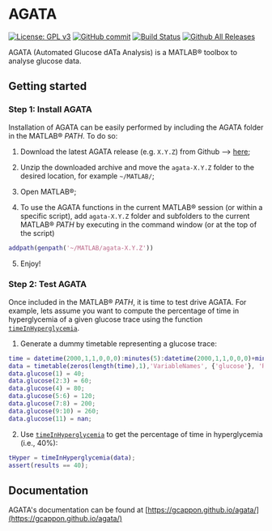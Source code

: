 # AGATA

[![License: GPL v3](https://img.shields.io/badge/License-GPLv3-blue.svg)](https://github.com/gcappon/agata/COPYING)
[![GitHub commit](https://img.shields.io/github/last-commit/gcappon/agata)](https://github.com/gcappon/agata/commits/master)
[![Build Status](https://travis-ci.com/gcappon/agata.svg?branch=master)](https://travis-ci.com/gcappon/agata)
[![Github All Releases](https://img.shields.io/github/downloads/gcappon/agata/total.svg)]()

AGATA (Automated Glucose dATa Analysis) is a MATLAB® toolbox to analyse glucose data.

## Getting started

### Step 1: Install AGATA

Installation of AGATA can be easily performed by including the AGATA folder in the MATLAB® *PATH*. To do so: 

1. Download the latest AGATA release (e.g. `X.Y.Z`) from Github --> [here](https://github.com/gcappon/agata/releases);

2. Unzip the downloaded archive and move the `agata-X.Y.Z` folder to the desired location, for example `~/MATLAB/`;
3. Open MATLAB®;
4. To use the AGATA functions in the current MATLAB® session (or within a specific script), add `agata-X.Y.Z` folder and subfolders to the current MATLAB® *PATH* by executing in the command window (or at the top of the script)
```MATLAB
addpath(genpath('~/MATLAB/agata-X.Y.Z'))
```
5. Enjoy!

### Step 2: Test AGATA

Once included in the MATLAB® *PATH*, it is time to test drive AGATA. For example, lets assume you want to compute the percentage of time in hyperglycemia of a given glucose trace using the function [``timeInHyperglycemia``](https://gcappon.github.io/agata/api/time.html#timeinhyperglycemia). 

1. Generate a dummy timetable representing a glucose trace: 

```MATLAB
time = datetime(2000,1,1,0,0,0):minutes(5):datetime(2000,1,1,0,0,0)+minutes(50);
data = timetable(zeros(length(time),1),'VariableNames', {'glucose'}, 'RowTimes', time);
data.glucose(1) = 40;
data.glucose(2:3) = 60;
data.glucose(4) = 80;
data.glucose(5:6) = 120;
data.glucose(7:8) = 200;
data.glucose(9:10) = 260;
data.glucose(11) = nan;
```

2. Use [``timeInHyperglycemia``](https://gcappon.github.io/agata/api/time.html#timeinhyperglycemia) to get the percentage of time in hyperglycemia (i.e., 40%): 

```MATLAB
tHyper = timeInHyperglycemia(data);
assert(results == 40);
```

## Documentation

AGATA's documentation can be found at [https://gcappon.github.io/agata/](https://gcappon.github.io/agata/)


